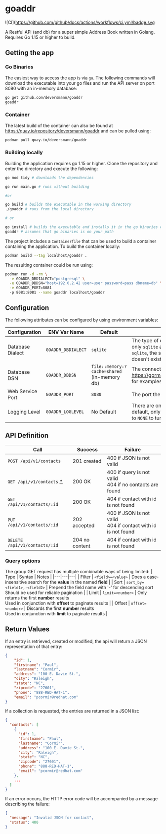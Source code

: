 # goaddr

![CI](https://github.com/github/docs/actions/workflows/ci.yml/badge.svg

A Restful API (and db) for a super simple Address Book written in Golang.  Requires Go 1.15 or higher to build.

## Getting the app

### Go Binaries
The easiest way to access the app is via `go`. The following commands will download the executable into your go files and run the API server on port 8080 with an in-memory database:
```bash
go get github.com/deversmann/goaddr
goaddr
```

### Container
The latest build of the container can also be found at https://quay.io/repository/deversmann/goaddr and can be pulled using:
```bash
podman pull quay.io/deversmann/goaddr
```

### Building locally
Building the application requires go 1.15 or higher. Clone the repository and enter the directory and execute the following:
```bash
go mod tidy # downloads the dependencies

go run main.go # runs without building

#or

go build # builds the executable in the working directory
./goaddr # runs from the local directory

# or

go install # builds the executable and installs it in the go binaries directory
goaddr # assumes that go binaries is on your path
```

The project includes a `Containerfile` that can be used to build a container containing the application.  To build the container locally:
```bash
podman build --tag localhost/goaddr .
```
The resulting container could be run using:
```bash
podman run -d -rm \
  -e GOADDR_DBDIALECT="postgresql" \
  -e GOADDR_DBDSN="host=192.0.2.42 user=user password=pass dbname=db" \
  -e GOADDR_PORT=8081
  -p 8081:8081 --name goaddr localhost/goaddr
```

## Configuration

The following attributes can be configured by using environment variables:

| Configuration | ENV Var Name | Default | Notes |
|---|---|---|---|
| Database Dialect | `GOADDR_DBDIALECT` | `sqlite` | The type of database being connected to.  Currently only `sqlite` and `postgresql` are valid options. For `sqlite`, the service will create the specified db file if it doesn't exist. |
| Database DSN | `GOADDR_DBDSN` | `file::memory:?cache=shared`<br>(in-memory db) | The connect string for the database selected. See https://gorm.io/docs/connecting_to_the_database.html for examples |
| Web Service Port | `GOADDR_PORT` | `8080` | The port the web service will listen on |
| Logging Level | `GOADDR_LOGLEVEL` | No Default| There are only 2 log levels, DEBUG and INFO.  By default, only INFO is on.  Set to `DEBUG` to add DEBUG or to `NONE` to turn off all. |


## API Definition
| Call | Success | Failure |
|---|---|---|
| `POST /api/v1/contacts` | 201 created | 400 if JSON is not valid |
| `GET /api/v1/contacts` [*](#query-options) | 200 OK | 400 if query is not valid<br>404 if no contacts are found |
| `GET /api/v1/contacts/:id` | 200 OK | 404 if contact with id is not found |
| `PUT /api/v1/contacts/:id` | 202 accepted | 400 if JSON is not valid<br>404 if contact with id is not found |
| `DELETE /api/v1/contacts/:id` | 204 no content | 404 if contact with id is not found |

### Query options
The group GET request has multiple combinable ways of being limited:
| Type | Syntax | Notes |
|---|---|---|
| Filter | `<field>=<value>` | Does a case-insensitive search for the **value** in the named **field** |
| Sort | `sort_by=<field1>,-<field2>` | Prepend the field name with '-' for descending sort<br>Should be used for reliable pagination |
| Limit | `limit=<number>` | Only returns the first **number** results<br>Used in conjunction with **offset** to paginate results |
| Offset | `offset=<number>` | Discards the first **number** results<br>Used in conjunction with **limit** to paginate results |


## Return Values
If an entry is retrieved, created or modified, the api will return a JSON representation of that entry:

``` json
{
    "id": 1,
    "firstname": "Paul",
    "lastname": "Cormir",
    "address": "100 E. Davie St.",
    "city": "Raleigh",
    "state": "NC",
    "zipcode": "27601",
    "phone": "888-RED-HAT-1",
    "email": "pcormir@redhat.com"
}
```

If a collection is requested, the entries are returned in a JSON list:

```json
{
  "contacts": [
    {
      "id": 1,
      "firstname": "Paul",
      "lastname": "Cormir",
      "address": "100 E. Davie St.",
      "city": "Raleigh",
      "state": "NC",
      "zipcode": "27601",
      "phone": "888-RED-HAT-1",
      "email": "pcormir@redhat.com"
    },
    ...
  ]
}
```

If an error occurs, the HTTP error code will be accompanied by a message describing the failure:

```json
{
  "message": "Invalid JSON for contact",
  "status": 400
}
```